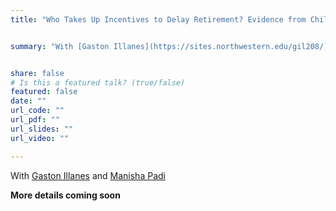 ```yaml
---
title: "Who Takes Up Incentives to Delay Retirement? Evidence from Chile"


summary: "With [Gaston Illanes](https://sites.northwestern.edu/gil208/) and [Manisha Padi](https://www.law.berkeley.edu/our-faculty/faculty-profiles/manisha-padi/) \n\n Increasing the retirement age is being evaluated or implemented in many countries. What is the cost of delay for workers, and how can we compensate them for it?"


share: false
# Is this a featured talk? (true/false)
featured: false
date: ""
url_code: ""
url_pdf: ""
url_slides: ""
url_video: ""

---
```

With [Gaston Illanes](https://sites.northwestern.edu/gil208/) and [Manisha Padi](https://www.law.berkeley.edu/our-faculty/faculty-profiles/manisha-padi/)


**More details coming soon**

